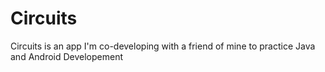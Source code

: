 # Circuits
Circuits is an app I'm co-developing with a friend of mine to practice Java and Android Developement 
